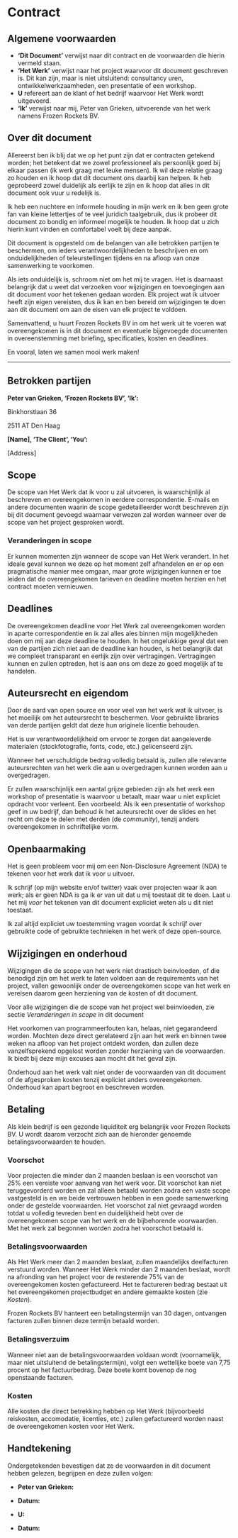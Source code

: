 # Contract

## Algemene voorwaarden

* **‘Dit Document’** verwijst naar dit contract en de voorwaarden die hierin
	vermeld staan.
* **‘Het Werk’** verwijst naar het project waarvoor dit document geschreven is.
	Dit kan zijn, maar is niet uitsluitend: consultancy uren, ontwikkelwerkzaamheden, een presentatie of een workshop.
* **U** refereert aan de klant of het bedrijf waarvoor Het Werk wordt uitgevoerd.
* **‘Ik’** verwijst naar mij, Peter van Grieken, uitvoerende van het werk namens Frozen Rockets BV.

## Over dit document

Allereerst ben ik blij dat we op het punt zijn dat er contracten getekend worden;
het betekent dat we zowel professioneel als persoonlijk goed bij elkaar passen (ik
werk graag met leuke mensen). Ik wil deze relatie graag zo houden en ik hoop dat
dit document ons daarbij kan helpen. Ik heb geprobeerd zowel duidelijk als
eerlijk te zijn en ik hoop dat alles in dit document ook vuur u redelijk is.

Ik heb een nuchtere en informele houding in mijn werk en ik ben geen grote fan van
kleine lettertjes of te veel juridich taalgebruik, dus ik probeer dit document zo bondig
en informeel mogelijk te houden. Ik hoop dat u zich hierin kunt vinden en comfortabel voelt
bij deze aanpak.

Dit document is opgesteld om de belangen van alle betrokken partijen te beschermen, om
ieders verantwoordelijkheden te beschrijven en om onduidelijkheden of teleurstellingen
tijdens en na afloop van onze samenwerking te voorkomen.

Als iets onduidelijk is, schroom niet om het mij te vragen. Het is daarnaast belangrijk
dat u weet dat verzoeken voor wijzigingen en toevoegingen aan dit document _voor_ het
tekenen gedaan worden. Elk project wat ik uitvoer heeft zijn eigen vereisten, dus ik kan
en ben bereid om wijzigingen te doen aan dit document om aan de eisen van elk project te
voldoen.

Samenvattend, u huurt Frozen Rockets BV in om het werk uit te voeren wat overeengekomen
is in dit document en eventuele bijgevoegde documenten in overeenstemming met briefing, 
specificaties, kosten en deadlines.

En vooral, laten we samen mooi werk maken!


---

## Betrokken partijen

**Peter van Grieken, ‘Frozen Rockets BV’, ‘Ik’:**

Binkhorstlaan 36

2511 AT Den Haag


**[Name], ‘The Client’, ‘You’:**

[Address]

## Scope

De scope van Het Werk dat ik voor u zal uitvoeren, is waarschijnlijk al beschreven en 
overeengekomen in eerdere correspondentie. E-mails en andere documenten waarin de 
scope gedetailleerder wordt beschreven zijn bij dit document gevoegd waarnaar
verwezen zal worden wanneer over de scope van het project gesproken wordt.


### Veranderingen in scope

Er kunnen momenten zijn wanneer de scope van Het Werk verandert. In het ideale geval
kunnen we deze op het moment zelf afhandelen en er op een pragmatische manier mee
omgaan, maar grote wijzigingen kunnen er toe leiden dat de overeengekomen tarieven en
deadline moeten herzien en het contract moeten vernieuwen.



## Deadlines

De overeengekomen deadline voor Het Werk zal overeengekomen worden in aparte 
correspondentie en ik zal alles ales binnen mijn mogelijkheden doen om mij
aan deze deadline te houden. In het ongelukkige geval dat een van de partijen
zich niet aan de deadline kan houden, is het belangrijk dat we compleet
transparant en eerlijk zijn over vertragingen. Vertragingen kunnen en zullen
optreden, het is aan ons om deze zo goed mogelijk af te handelen.


## Auteursrecht en eigendom

Door de aard van open source en voor veel van het werk wat ik uitvoer, is het
moeilijk om het auteursrecht te beschermen. Voor gebruikte libraries van derde
partijen geldt dat deze hun originele licentie behouden.

Het is uw verantwoordelijkheid om ervoor te zorgen dat aangeleverde materialen
(stockfotografie, fonts, code, etc.) gelicenseerd zijn. 

Wanneer het verschuldigde bedrag volledig betaald is, zullen alle relevante 
auteursrechten van het werk die aan u overgedragen kunnen worden aan u
overgedragen.

Er zullen waarschijnlijk een aantal grijze gebieden zijn als het werk een workshop
of presentatie is waarvoor u betaalt, maar waar u niet expliciet opdracht voor 
verleent. Een voorbeeld: Als ik een presentatie of workshop geef in uw bedrijf,
dan behoud ik het auteursrecht over de slides en het recht om deze te delen met
derden (de _community_), tenzij anders overeengekomen in schriftelijke vorm.


## Openbaarmaking

Het is geen probleem voor mij om een Non-Disclosure Agreement (NDA) te tekenen voor
het werk dat ik voor u uitvoer.

Ik schrijf (op mijn website en/of twitter) vaak over projecten waar ik aan werk; als
er geen NDA is ga ik er van uit dat u mij toestaat dit te doen. Laat u het mij _voor_
het tekenen van dit document expliciet weten als u dit niet toestaat.

Ik zal altijd expliciet uw toestemming vragen voordat ik schrijf over gebruikte code
of gebruikte technieken in het werk of deze open-source.


## Wijzigingen en onderhoud

Wijzigingen die de scope van het werk niet drastisch beinvloeden, of die benodigd
zijn om het werk te laten voldoen aan de requirements van het project, vallen
gewoonlijk onder de overeengekomen scope van het werk en vereisen daarom geen 
herziening van de kosten of dit document.

Voor alle wijzigingen die de scope van het project wel beinvloeden, zie sectie
_Veranderingen in scope_ in dit document

Het voorkomen van programmeerfouten kan, helaas, niet gegarandeerd worden. Mochten
deze direct gerelateerd zijn aan het werk en binnen twee weken na afloop van het 
project ontdekt worden, dan zullen deze vanzelfsprekend opgelost worden zonder
herziening van de voorwaarden. Ik biedt bij deze mijn excuses aan mocht dit het
geval zijn.

Onderhoud aan het werk valt niet onder de voorwaarden van dit document of de
afgesproken kosten tenzij expliciet anders overeengekomen. Onderhoud kan apart
begroot en beschreven worden.


## Betaling

Als klein bedrijf is een gezonde liquiditeit erg belangrijk voor Frozen Rockets BV.
U wordt daarom verzocht zich aan de hieronder genoemde betalingsvoorwaarden te houden.


### Voorschot

Voor projecten die minder dan 2 maanden beslaan is een voorschot van 25% een 
vereiste voor aanvang van het werk voor. Dit voorschot kan niet teruggevorderd
worden en zal alleen betaald worden zodra een vaste scope vastgesteld is en we 
beide vertrouwen hebben in een goede samenwerking onder de gestelde voorwaarden.
Het voorschot zal niet gevraagd worden totdat u volledig tevreden bent en 
duidelijkheid hebt over de overeengekomen scope van het werk en de bijbehorende
voorwaarden. Met het werk zal begonnen worden zodra het voorschot betaald is.


### Betalingsvoorwaarden

Als Het Werk meer dan 2 maanden beslaat, zullen maandelijks deelfacturen verstuurd 
worden. Wanneer Het Werk minder dan 2 maanden beslaat, wordt na afronding van het
project voor de resterende 75% van de overeengekomen kosten gefactureerd.
Het te factureren bedrag bestaat uit het overeengekomen projectbudget en andere
gemaakte kosten (zie _Kosten_). 

Frozen Rockets BV hanteert een betalingstermijn van 30 dagen, ontvangen facturen 
zullen binnen deze termijn betaald worden.


### Betalingsverzuim

Wanneer niet aan de betalingsvoorwaarden voldaan wordt (voornamelijk, maar niet 
uitsluitend de betalingstermijn), volgt een wettelijke boete van 7,75 procent op
het factuurbedrag. Deze boete komt bovenop de nog openstaande facturen.


### Kosten

Alle kosten die direct betrekking hebben op Het Werk (bijvoorbeeld reiskosten, 
accomodatie, licenties, etc.) zullen gefactureerd worden naast de overeengekomen
kosten voor Het Werk.



## Handtekening

Ondergetekenden bevestigen dat ze de voorwaarden in dit document hebben gelezen,
begrijpen en deze zullen volgen:

* **Peter van Grieken:**
* **Datum:**


* **U:**
* **Datum:**
